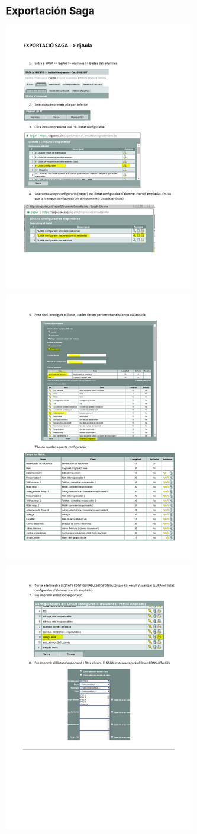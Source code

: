 # Exportación Saga

![](../.gitbook/assets/image%20%2810%29.png)

![](../.gitbook/assets/image%20%2819%29.png)

![](../.gitbook/assets/image%20%2811%29.png)

